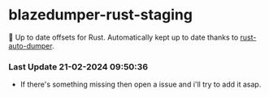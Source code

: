 # blazedumper-rust-staging

🚀 Up to date offsets for Rust. Automatically kept up to date thanks to [rust-auto-dumper](https://github.com/Akandesh/rust-auto-dumper).


### Last Update 21-02-2024 09:50:36
- If there's something missing then open a issue and i'll try to add it asap.